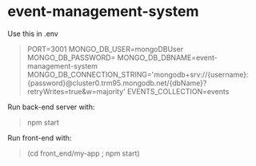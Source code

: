 # event-management-system

Use this in .env
> PORT=3001
> MONGO_DB_USER=mongoDBUser
> MONGO_DB_PASSWORD=
> MONGO_DB_DBNAME=event-management-system
>  MONGO_DB_CONNECTION_STRING='mongodb+srv://{username}:{password}@cluster0.trm95.mongodb.net/{dbName}?retryWrites=true&w=majority'
> EVENTS_COLLECTION=events

Run back-end server with:
> npm start

Run front-end with:
> (cd front_end/my-app ; npm start)